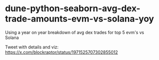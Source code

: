 # dune-python-seaborn-avg-dex-trade-amounts-evm-vs-solana-yoy
Using a year on year breakdown of avg dex trades for top 5 evm's vs Solana

Tweet with details and viz: https://x.com/blockraptor/status/1971525707302855012
